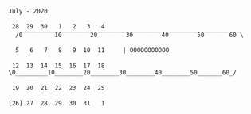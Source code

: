 ``July - 2020`` ``            ``  

`` 28  29  30   1   2   3   4 `` `` ``  ``/0‾‾‾‾‾‾‾‾‾10‾‾‾‾‾‾‾‾20‾‾‾‾‾‾‾‾30‾‾‾‾‾‾‾‾40‾‾‾‾‾‾‾‾50‾‾‾‾‾‾‾60‾\ ``

``  5   6   7   8   9  10  11 `` `` ``  ``| OOOOOOOOOOO``

`` 12  13  14  15  16  17  18 `` `` ``  ``\0_________10________20________30________40________50_______60_/``

`` 19  20  21  22  23  24  25 `` `` `` 

``[26] 27  28  29  30  31   1 `` `` `` 

